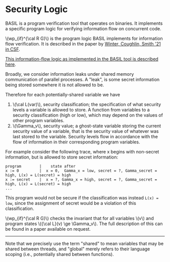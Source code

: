 # Security Logic 

BASIL is a program verification tool that operates on binaries. It implements a specific program logic
for verifying information flow on concurrent code.

\\(wp_{if}^{\cal R G}\\) is the program logic BASIL implements for information flow verification. It is described in 
the paper by [Winter, Coughlin, Smith '21 in CSF](https://github.com/UQ-PAC/wpif_CSF21/blob/main/WinterCoughlinSmith_CSF2021.pdf).

[This information-flow logic as implemented in the BASIL tool is described here](iflogic-encoding.pdf).

Broadly, we consider information leaks under shared memory communication of parallel processes.
A "leak", is some secret information being stored somewhere it is not allowed to be.

Therefore for each potentially-shared variable we have 

1. \\(\cal L(var)\\), security classification; the specification of what security levels a variable is allowed to store. A function from variables to a security classification (high or low), which may depend on the values of other program variables.
2. \\(\Gamma_v\\), security value; a ghost-state variable storing the current security value of a variable, 
    that is the security value of whatever was last stored to the variable. Security levels
  flow in accordance with the flow of information in their corresponding program variables.

For example consider the following trace, where x begins with non-secret information, but is allowed 
to store secret information:

```
program        |    state after
x := 0         |  x = 0,  Gamma_x = low, secret = ?, Gamma_secret = high, L(x) = L(secret) = high
x := secret    |  x = ?, Gamma_x = high, secret = ?, Gamma_secret = high, L(x) = L(secret) = high
...
```

This program would not be secure if the classification was instead `L(x) = low`, since the assignment of 
secret would be a violation of this classification.

\\(wp_{if}^{\cal R G}\\) checks the invariant that for all variables \\(v\\) and program states \\({\cal L}(v) \ge \Gamma_v\\). 
The full description of this can be found in a paper available on request.

---

Note that we precisely use the term "shared" to mean variables that may be shared between threads, 
and "global" merely refers to their language scoping (i.e., potentially shared between functions).
